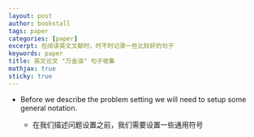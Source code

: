 ```yaml
---
layout: post
author: bookstall
tags: paper
categories: [paper]
excerpt: 在阅读英文文献时，时不时记录一些比较好的句子
keywords: paper
title: 英文论文 "万金油" 句子收集
mathjax: true
sticky: true
---
```



- Before we describe the problem setting we will need to setup some general notation.

  - 在我们描述问题设置之前，我们需要设置一些通用符号

